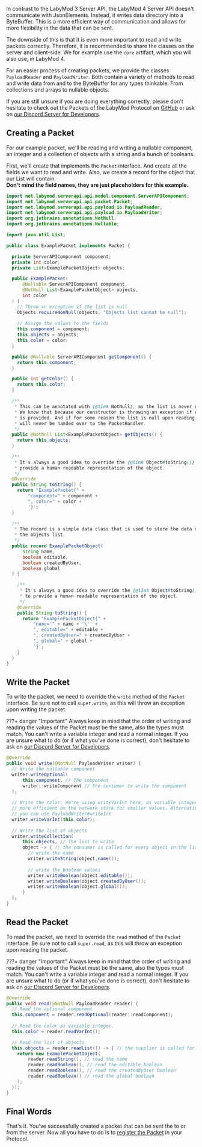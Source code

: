 In contrast to the LabyMod 3 Server API, the LabyMod 4 Server API doesn't communicate with JsonElements. Instead, it
writes data directory into a ByteBuffer. This is a more efficient way of communication and allows for more flexibility
in the data that can be sent.

The downside of this is that it is even more important to read and write packets correctly. Therefore, it is
recommended to share the classes on the server and client-side. We for example use the `core` artifact, which you will
also use, in LabyMod 4.

For an easier process of creating packets, we provide the classes `PayloadReader` and `PayloadWriter`. Both contain
a variety of methods to read and write data from and to the ByteBuffer for any types thinkable. From collections and
arrays to nullable objects.

If you are still unsure if you are doing everything correctly, please don't hesitate to check out the Packets of the
LabyMod Protocol
on [GitHub](https://github.com/LabyMod/labymod4-server-api/tree/master/core/src/main/java/net/labymod/serverapi/core/packet)
or ask on [our Discord Server for Developers](https://labymod.net/dc/dev).

## Creating a Packet

For our example packet, we'll be reading and writing a nullable component, an integer and a collection of objects with a
string and a bunch of booleans.

First, we'll create that implements the `Packet` interface. And create all the fields we want to read and write. Also,
we create a record for the object that our List will contain. <br/>
__Don't mind the field names, they are just placeholders for this example.__

```java
import net.labymod.serverapi.api.model.component.ServerAPIComponent;
import net.labymod.serverapi.api.packet.Packet;
import net.labymod.serverapi.api.payload.io.PayloadReader;
import net.labymod.serverapi.api.payload.io.PayloadWriter;
import org.jetbrains.annotations.NotNull;
import org.jetbrains.annotations.Nullable;

import java.util.List;

public class ExamplePacket implements Packet {

  private ServerAPIComponent component;
  private int color;
  private List<ExamplePacketObject> objects;

  public ExamplePacket(
      @Nullable ServerAPIComponent component,
      @NotNull List<ExamplePacketObject> objects,
      int color
  ) {
    // Throw an exception if the list is null
    Objects.requireNonNull(objects, "Objects list cannot be null");
    
    // Assign the values to the fields
    this.component = component;
    this.objects = objects;
    this.color = color;
  }

  public @Nullable ServerAPIComponent getComponent() {
    return this.component;
  }

  public int getColor() {
    return this.color;
  }

  /**
   * This can be annotated with {@link NotNull}, as the list is never null. 
   * We know that because our constructor is throwing an exception if no list
   * is provided. And if for some reason the list is null upon reading, it 
   * will never be handed over to the PacketHandler.
   */
  public @NotNull List<ExamplePacketObject> getObjects() {
    return this.objects;
  }

  /**
   * It's always a good idea to override the {@link Object#toString()} method to
   * provide a human-readable representation of the object.
   */
  @Override
  public String toString() {
    return "ExamplePacket{" +
        "component=" + component +
        ", color=" + color +
        '}';
  }

  /**
   * The record is a simple data class that is used to store the data of
   * the objects list.
   */
  public record ExamplePacketObject(
      String name,
      boolean editable,
      boolean createdByUser,
      boolean global
  ) {

    /**
     * It's always a good idea to override the {@link Object#toString()} method 
     * to provide a human-readable representation of the object.
     */
    @Override
    public String toString() {
      return "ExamplePacketObject{" +
          "name='" + name + '\'' +
          ", editable=" + editable +
          ", createdByUser=" + createdByUser +
          ", global=" + global +
          '}';
    }
  }
}
```

## Write the Packet

To write the packet, we need to override the `write` method of the `Packet` interface. Be sure not to call
`super.write`, as this will throw an exception upon writing the packet.

???+ danger "Important"
    Always keep in mind that the order of writing and reading the values of the Packet must be the same, also the types must match. You can't write a variable integer and read a normal integer. If you are unsure what to do (or if what you've done is correct), don't hesitate to ask on [our Discord Server for Developers](https://labymod.net/dc/dev).

```java
@Override
public void write(@NotNull PayloadWriter writer) {
  // Write the nullable component
  writer.writeOptional(
      this.component, // The component
      writer::writeComponent // the consumer to write the component
  );
  
  // Write the color. We're using writeVarInt here, as variable integers are 
  // more efficient on the network stack for smaller values. Alternatively 
  // you can use PayloadWriter#writeInt
  writer.writeVarInt(this.color);
  
  // Write the list of objects
  writer.writeCollection(
      this.objects, // The list to write
      object -> { // the consumer is called for every object in the list
        // write the name
        writer.writeString(object.name());
        
        // write the boolean values
        writer.writeBoolean(object.editable());
        writer.writeBoolean(object.createdByUser());
        writer.writeBoolean(object.global());
      }
  );
}
```

## Read the Packet

To read the packet, we need to override the `read` method of the `Packet` interface. Be sure not to call
`super.read`, as this will throw an exception upon reading the packet.

???+ danger "Important"
    Always keep in mind that the order of writing and reading the values of the Packet must be the same, also the types must match. You can't write a variable integer and read a normal integer. If you are unsure what to do (or if what you've done is correct), don't hesitate to ask on [our Discord Server for Developers](https://labymod.net/dc/dev).

```java
@Override
public void read(@NotNull PayloadReader reader) {
  // Read the optional component
  this.component = reader.readOptional(reader::readComponent);
  
  // Read the color as variable integer. 
  this.color = reader.readVarInt();

  // Read the list of objects
  this.objects = reader.readList(() -> { // the supplier is called for every object in the list
    return new ExamplePacketObject(
        reader.readString(), // read the name
        reader.readBoolean(), // read the editable boolean
        reader.readBoolean(), // read the createdByUser boolean
        reader.readBoolean() // read the global boolean
    );
  });
}
```

## Final Words

That's it. You've successfully created a packet that can be sent the to or from the server. 
Now all you have to do is to [register the Packet](/pages/server/protocols/#register-a-packet) in your Protocol. <br/>




